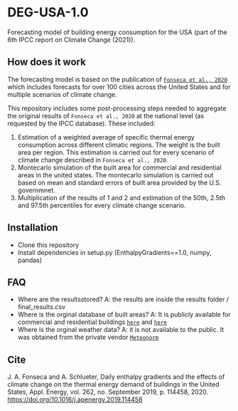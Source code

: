 # DEG-USA-1.0
 
Forecasting model of building energy consumption for the USA (part of the 6th IPCC report on Climate Change (2021)).

## How does it work

The forecasting model is based on the publication of [`Fonseca et al., 2020`](https://doi.org/10.1016/j.apenergy.2019.114458) which includes forecasts for over 100 cities across the United States and for multiple scenarios of climate change.

This repository includes some post-processing steps needed to aggregate the original results of `Fonseca et al., 2020` at the national level (as requested by the IPCC database). These included:

1. Estimation of a weighted average of specific thermal energy consumption across different climatic regions. The weight is the built area per region. This estimation is carried out for every scenario of climate change described in `Fonseca et al., 2020`.
2. Montecarlo simulation of the built area for commercial and residential areas in the united states. The montecarlo simulation is carried out based on mean and standard errors of built area provided by the U.S. governmnet.
3. Multiplication of the results of 1 and 2 and estimation of the 50th, 2.5th and 97.5th percentiles for every climate change scenario.

## Installation

- Clone this repository
- Install dependencies in setup.py (EnthalpyGradients==1.0, numpy, pandas)

## FAQ

- Where are the resultsstored? A: the results are inside the results folder / final_results.csv
- Where is the orginal database of built areas? A: It is publicly available for commercial and residential buildings [`here`](https://www.eia.gov/consumption/commercial/data/2012/) and [`here`](https://www.eia.gov/consumption/residential/data/2015/)
- Where is the orginal weather data? A: it is not available to the public. It was obtained from the private vendor [`Meteonorm`](https://meteonorm.com/en/)

## Cite

J. A. Fonseca and A. Schlueter, Daily enthalpy gradients and the effects of climate change on the thermal 
energy demand of buildings in the United States, Appl. Energy, vol. 262, no. September 2019, p. 114458, 2020.
https://doi.org/10.1016/j.apenergy.2019.114458
